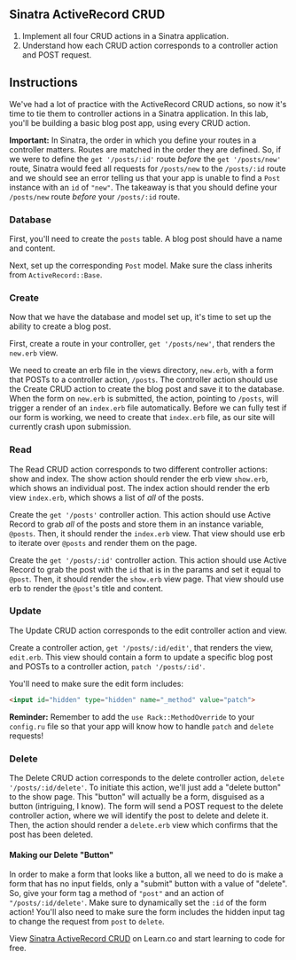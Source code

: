 ## Sinatra ActiveRecord CRUD

1. Implement all four CRUD actions in a Sinatra application.
2. Understand how each CRUD action corresponds to a controller action and POST
   request.

## Instructions

We've had a lot of practice with the ActiveRecord CRUD actions, so now it's
time to tie them to controller actions in a Sinatra application. In this lab,
you'll be building a basic blog post app, using every CRUD action.

**Important:** In Sinatra, the order in which you define your routes in a
controller matters. Routes are matched in the order they are defined. So, if we
were to define the `get '/posts/:id'` route _before_ the `get '/posts/new'`
route, Sinatra would feed all requests for `/posts/new` to the `/posts/:id`
route and we should see an error telling us that your app is unable to find a
`Post` instance with an `id` of `"new"`. The takeaway is that you should define
your `/posts/new` route _before_ your `/posts/:id` route.

### Database

First, you'll need to create the `posts` table. A blog post should have a name
and content.

Next, set up the corresponding `Post` model. Make sure the class inherits from `ActiveRecord::Base`.

### Create

Now that we have the database and model set up, it's time to set up the ability
to create a blog post.

First, create a route in your controller, `get '/posts/new'`, that renders the
`new.erb` view.

We need to create an erb file in the views directory, `new.erb`, with a form
that POSTs to a controller action, `/posts`. The controller action should use
the Create CRUD action to create the blog post and save it to the database.
When the form on `new.erb` is submitted, the action, pointing to `/posts`,
will trigger a render of an `index.erb` file automatically. Before we can
fully test if our form is working, we need to create that `index.erb` file, as
our site will currently crash upon submission.

### Read

The Read CRUD action corresponds to two different controller actions: show and
index. The show action should render the erb view `show.erb`, which shows an
individual post. The index action should render the erb view `index.erb`, which
shows a list of _all_ of the posts.

Create the `get '/posts'` controller action. This action should use Active
Record to grab _all_ of the posts and store them in an instance variable,
`@posts`. Then, it should render the `index.erb` view. That view should use erb
to iterate over `@posts` and render them on the page.

Create the `get '/posts/:id'` controller action. This action should use Active
Record to grab the post with the `id` that is in the params and set it equal to
`@post`. Then, it should render the `show.erb` view page. That view should use
erb to render the `@post`'s title and content.

### Update

The Update CRUD action corresponds to the edit controller action and view.

Create a controller action, `get '/posts/:id/edit'`, that renders the view,
`edit.erb`. This view should contain a form to update a specific blog post and
POSTs to a controller action, `patch '/posts/:id'`.

You'll need to make sure the edit form includes:

```html
<input id="hidden" type="hidden" name="_method" value="patch">
```

**Reminder:** Remember to add the `use Rack::MethodOverride` to your
`config.ru` file so that your app will know how to handle `patch` and `delete`
requests!

### Delete

The Delete CRUD action corresponds to the delete controller action,
`delete '/posts/:id/delete'`. To initiate this action, we'll just add a "delete
button" to the show page. This "button" will actually be a form, disguised as a
button (intriguing, I know). The form will send a POST request to the delete
controller action, where we will identify the post to delete and delete it.
Then, the action should render a `delete.erb` view which confirms that the post
has been deleted.

#### Making our Delete "Button"

In order to make a form that looks like a button, all we need to do is make a
form that has no input fields, only a "submit" button with a value of "delete".
So, give your form tag a method of `"post"` and an action of
`"/posts/:id/delete'`. Make sure to dynamically set the `:id` of the form
action! You'll also need to make sure the form includes the hidden input tag to
change the request from `post` to `delete`.

<p class='util--hide'>View <a href='https://learn.co/lessons/sinatra-ar-crud-lab'>Sinatra ActiveRecord CRUD</a> on Learn.co and start learning to code for free.</p>
